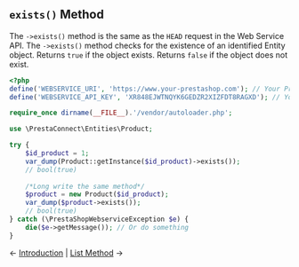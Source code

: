 ## ```exists()``` Method
The ```->exists()``` method is the same as the ```HEAD``` request in the Web Service API. The ```->exists()``` method checks for the existence of an identified Entity object. Returns ```true``` if the object exists. Returns ```false``` if the object does not exist.<br />
```php
<?php
define('WEBSERVICE_URI', 'https://www.your-prestashop.com'); // Your PrestaShop main url
define('WEBSERVICE_API_KEY', 'XR848EJWTNQYK6GEDZR2XIZFDT8RAGXD'); // Your WebService API Key

require_once dirname(__FILE__).'/vendor/autoloader.php';

use \PrestaConnect\Entities\Product;

try {
    $id_product = 1;
    var_dump(Product::getInstance($id_product)->exists());
    // bool(true)
    
    /*Long write the same method*/
    $product = new Product($id_product);
    var_dump($product->exists());
    // bool(true)
} catch (\PrestaShopWebserviceException $e) {
    die($e->getMessage()); // Or do something
}
```
&larr; [Introduction](01-introduction.md) | [List Method](03-list-method.md) &rarr;
